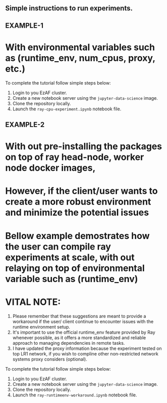 ## Simple instructions to run experiments.

## EXAMPLE-1
# With environmental variables such as (runtime_env, num_cpus, proxy, etc.)

To complete the tutorial follow simple steps below:

1. Login to you EzAF cluster.
2. Create a new notebook server using the `jupyter-data-science` image.
3. Clone the repository locally.
4. Launch the `ray-cpu-experiment.ipynb` notebook file.


## EXAMPLE-2 
# With out pre-installing the packages on top of ray head-node, worker node docker images, 
# However, if the client/user wants to create a more robust environment and minimize the potential issues 
# Bellow example demostrates how the user can compile ray experiments at scale, with out relaying on top of environmental variable such as (runtime_env)

# VITAL NOTE:
1. Please remember that these suggestions are meant to provide a workaround if the user/ client continue to encounter issues with the runtime environment setup.
2. It's important to use the official runtime_env feature provided by Ray whenever possible, as it offers a more standardized and reliable approach to managing dependencies in remote tasks.
3. I have updated the proxy information because the experiment tested on top LR1 network, if you wish to compline other non-restricted network systems proxy considers (optional).

To complete the tutorial follow simple steps below:
1. Login to you EzAF cluster.
2. Create a new notebook server using the `jupyter-data-science` image.
3. Clone the repository locally.
4. Launch the `ray-runtimeenv-workaround.ipynb` notebook file.